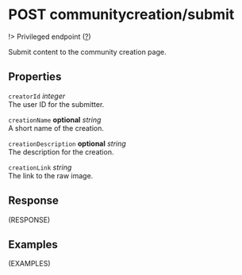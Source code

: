 # <span class="badge badge-light">POST</span> <span class="badge badge-light">communitycreation/submit</span>

!> Privileged endpoint ([?](privileged.md))

Submit content to the community creation page.

## Properties

`creatorId` *integer*  
The user ID for the submitter.

`creationName` **optional** *string*  
A short name of the creation.

`creationDescription` **optional** *string*  
The description for the creation.

`creationLink` *string*  
The link to the raw image.


## Response

(RESPONSE)

## Examples

(EXAMPLES)
